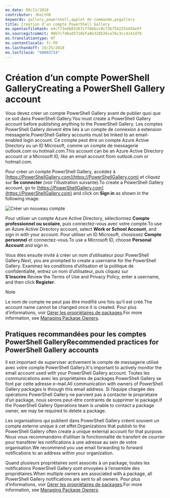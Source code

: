 ```yaml
---
ms.date: 09/11/2018
contributor: JKeithB
keywords: gallery,powershell,applet de commande,psgallery
title: Création d’un compte PowerShell Gallery
ms.openlocfilehash: e4cf73edb03267cff6bbcc0cf3b754225e45be9f
ms.sourcegitcommit: 98b7cfd8ad5718efa8e320526ca76c3cc4141d78
ms.translationtype: HT
ms.contentlocale: fr-FR
ms.lasthandoff: 10/25/2018
ms.locfileid: "50003714"
---
```

# <a name="creating-a-powershell-gallery-account"></a><span data-ttu-id="760b5-103">Création d’un compte PowerShell Gallery</span><span class="sxs-lookup"><span data-stu-id="760b5-103">Creating a PowerShell Gallery account</span></span>

<span data-ttu-id="760b5-104">Vous devez créer un compte PowerShell Gallery avant de publier quoi que ce soit dans PowerShell Gallery.</span><span class="sxs-lookup"><span data-stu-id="760b5-104">You must create a PowerShell Gallery account before publishing anything to the PowerShell Gallery.</span></span>
<span data-ttu-id="760b5-105">Les comptes PowerShell Gallery doivent être liés à un compte de connexion à extension messagerie.</span><span class="sxs-lookup"><span data-stu-id="760b5-105">PowerShell Gallery accounts must be linked to an email-enabled login account.</span></span> <span data-ttu-id="760b5-106">Ce compte peut être un compte Azure Active Directory ou un ID Microsoft, comme un compte de messagerie outlook.com ou hotmail.com.</span><span class="sxs-lookup"><span data-stu-id="760b5-106">This account can be an Azure Active Directory account or a Microsoft ID, like an email account from outlook.com or hotmail.com.</span></span>

<span data-ttu-id="760b5-107">Pour créer un compte PowerShell Gallery, accédez à [https://PowerShellGallery.com](https://PowerShellGallery.com) et cliquez sur **Se connecter** (voir l’illustration suivante).</span><span class="sxs-lookup"><span data-stu-id="760b5-107">To create a PowerShell Gallery account, go to [https://PowerShellGallery.com](https://PowerShellGallery.com) and click on **Sign in** as shown in the following image.</span></span>

![Créer un nouveau compte](../../Images/CreateAccount-Register.png)

<span data-ttu-id="760b5-109">Pour utiliser un compte Azure Active Directory, sélectionnez **Compte professionnel ou scolaire**, puis connectez-vous avec votre compte.</span><span class="sxs-lookup"><span data-stu-id="760b5-109">To use an Azure Active Directory account, select **Work or School Account**, and sign in with your account.</span></span> <span data-ttu-id="760b5-110">Pour utiliser un ID Microsoft, choisissez **Compte personnel** et connectez-vous.</span><span class="sxs-lookup"><span data-stu-id="760b5-110">To use a Microsoft ID, choose **Personal Account** and sign in.</span></span>

<span data-ttu-id="760b5-111">Vous êtes ensuite invité à créer un nom d’utilisateur pour PowerShell Gallery.</span><span class="sxs-lookup"><span data-stu-id="760b5-111">Next, you are prompted to create a username for the PowerShell Gallery.</span></span> <span data-ttu-id="760b5-112">Examinez les conditions d’utilisation et la politique de confidentialité, entrez un nom d’utilisateur, puis cliquez sur **S’inscrire**.</span><span class="sxs-lookup"><span data-stu-id="760b5-112">Review the Terms of Use and Privacy Policy, enter a username, and then click **Register**.</span></span>

> [!NOTE]
> <span data-ttu-id="760b5-113">Le nom de compte ne peut pas être modifié une fois qu’il est créé.</span><span class="sxs-lookup"><span data-stu-id="760b5-113">The account name cannot be changed once it is created.</span></span> <span data-ttu-id="760b5-114">Pour plus d’informations, voir [Gérer les propriétaires de packages](managing-package-owners.md).</span><span class="sxs-lookup"><span data-stu-id="760b5-114">For more information, see [Managing Package Owners](managing-package-owners.md).</span></span>

## <a name="recommended-practices-for-powershell-gallery-accounts"></a><span data-ttu-id="760b5-115">Pratiques recommandées pour les comptes PowerShell Gallery</span><span class="sxs-lookup"><span data-stu-id="760b5-115">Recommended practices for PowerShell Gallery accounts</span></span>

<span data-ttu-id="760b5-116">Il est important de superviser activement le compte de messagerie utilisé avec votre compte PowerShell Gallery.</span><span class="sxs-lookup"><span data-stu-id="760b5-116">It's important to actively monitor the email account used with your PowerShell Gallery account.</span></span> <span data-ttu-id="760b5-117">Toutes les communications avec les propriétaires de packages PowerShell Gallery se font par cette adresse e-mail.</span><span class="sxs-lookup"><span data-stu-id="760b5-117">All communication with owners of PowerShell Gallery packages is through this email address.</span></span> <span data-ttu-id="760b5-118">Si l’équipe chargée des opérations PowerShell Gallery ne parvient pas à contacter le propriétaire d’un package, nous serons peut-être contraints de supprimer le package.</span><span class="sxs-lookup"><span data-stu-id="760b5-118">If the PowerShell Gallery Operations team is unable to contact a package owner, we may be required to delete a package.</span></span>

<span data-ttu-id="760b5-119">Les organisations qui publient dans PowerShell Gallery créent souvent un compte externe unique à cet effet.</span><span class="sxs-lookup"><span data-stu-id="760b5-119">Organizations that publish to the PowerShell Gallery often create a unique external account for that purpose.</span></span> <span data-ttu-id="760b5-120">Nous vous recommandons d’utiliser la fonctionnalité de transfert de courrier pour transférer les notifications à une adresse au sein de votre organisation.</span><span class="sxs-lookup"><span data-stu-id="760b5-120">We recommend you use email forwarding to forward notifications to an address within your organization.</span></span>

<span data-ttu-id="760b5-121">Quand plusieurs propriétaires sont associés à un package, toutes les notifications PowerShell Gallery sont envoyées à l’ensemble des propriétaires.</span><span class="sxs-lookup"><span data-stu-id="760b5-121">When multiple owners are associated with a package, all PowerShell Gallery notifications are sent to all owners.</span></span> <span data-ttu-id="760b5-122">Pour plus d’informations, voir [Gérer les propriétaires de packages](managing-package-owners.md).</span><span class="sxs-lookup"><span data-stu-id="760b5-122">For more information, see [Managing Package Owners](managing-package-owners.md).</span></span>
